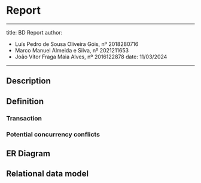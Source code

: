 # Report

---
title: BD Report
author:
  - Luís Pedro de Sousa Oliveira Góis, nº 2018280716
  - Marco Manuel Almeida e Silva, nº 2021211653
  - João Vítor Fraga Maia Alves, nº 2016122878
date: 11/03/2024
---

## Description

## Definition

### Transaction

### Potential concurrency conflicts

## ER Diagram

## Relational data model
